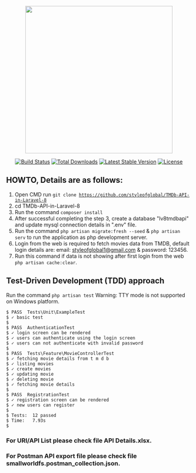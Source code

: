 <p align="center"><a href="#" target="_blank"><img src="https://raw.githubusercontent.com/laravel/art/master/logo-lockup/5%20SVG/2%20CMYK/1%20Full%20Color/laravel-logolockup-cmyk-red.svg" width="400"></a></p>

<p align="center">
<a href="https://travis-ci.org/laravel/framework"><img src="https://travis-ci.org/laravel/framework.svg" alt="Build Status"></a>
<a href="https://packagist.org/packages/laravel/framework"><img src="https://poser.pugx.org/laravel/framework/d/total.svg" alt="Total Downloads"></a>
<a href="https://packagist.org/packages/laravel/framework"><img src="https://poser.pugx.org/laravel/framework/v/stable.svg" alt="Latest Stable Version"></a>
<a href="https://packagist.org/packages/laravel/framework"><img src="https://poser.pugx.org/laravel/framework/license.svg" alt="License"></a>
</p>

## HOWTO, Details are as follows:

1. Open CMD run <code>git clone https://github.com/styleofglobal/TMDb-API-in-Laravel-8</code>
2. cd TMDb-API-in-Laravel-8
3. Run the command <code>composer install</code>
4. After successful completing the step 3, create a database "lv8tmdbapi" and update mysql connection details in ".env" file.
5. Run the command <code>php artisan migrate:fresh --seed</code> & <code>php artisan serv</code> to run the application as php development server.
6. Login from the web is required to fetch movies data from TMDB, default login details are: email: styleofglobal1@gmail.com & password: 123456.
7. Run this command if data is not showing after first login from the web <code>php artisan cache:clear</code>. 

## Test-Driven Development (TDD) approach
Run the command <code>php artisan test</code>
Warning: TTY mode is not supported on Windows platform.

    $ PASS  Tests\Unit\ExampleTest
    $ ✓ basic test
    $ 
    $ PASS  AuthenticationTest
    $ ✓ login screen can be rendered
    $ ✓ users can authenticate using the login screen
    $ ✓ users can not authenticate with invalid password
    $ 
    $ PASS  Tests\Feature\MovieControllerTest
    $ ✓ fetching movie details from t m d b
    $ ✓ listing movies
    $ ✓ create movies
    $ ✓ updating movie
    $ ✓ deleting movie
    $ ✓ fetching movie details
    $ 
    $ PASS  RegistrationTest
    $ ✓ registration screen can be rendered
    $ ✓ new users can register
    $ 
    $ Tests:  12 passed
    $ Time:   7.93s
    $ 

### For URI/API List please check file API Details.xlsx.
### For Postman API export file please check file smallworldfs.postman_collection.json.
